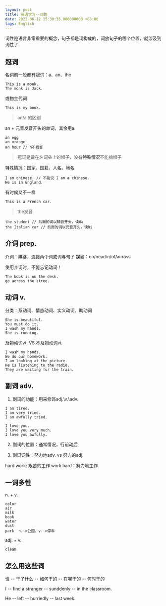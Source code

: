 ```yaml
---
layout: post
title: 英语学习--词性
date: 2022-06-12 15:30:35.000000000 +08:00
tags: English
---
```


词性是语言非常重要的概念，句子都是词构成的，词放句子的哪个位置，就涉及到词性了

## 冠词

名词前一般都有冠词：a、an、the
    
```
This is a monk.
The monk is Jack.
```

或物主代词

```
This is my book.
```

> an/a 的区别

an + 元音发音开头的单词，其余用a
```
an egg
an orange
an hour // h不发音
```

> 冠词是戴在名词头上的帽子，没有**特殊情况**不能摘帽子

特殊情况：国家、国籍、人名、地名

```
I am chinese. // 不能说 I am a chinese.
He is in England.
```

有时候又不一样

```
This is a French car.
```

> the发音

```
the student // 后面的词以辅音开头，读ðə
the Italian car // 后面的词以元音开头，读ði
```

## 介词 prep.

介词：媒婆，连接两个词或词与句子
媒婆：on/near/in/of/across

使用介词时，不能忘记动词！

```
The book is on the desk.
go across the stree.
```

## 动词 v.

分类：系动词、情态动词、实义动词、助动词

```
She is beautiful.
You must do it.
I wash my hands.
She is running.
```

及物动词vt. VS 不及物动词vi.

```
I wash my hands.
We do our homework.
I am looking at the picture.
He is listening to the radio.
They are waiting for the train.
```

## 副词 adv.

1. 副词的功能：用来修饰adj.\v.\adv.

```
I am tired.
I am very tried.
I am awfully tried.
```

```
I love you.
I love you very much.
I love you awfully.
```

2. 副词的位置：通常情况，行前动后

3. 副词词性：努力地adv. vs 努力的adj. 

hard work: 艰苦的工作
work hard：努力地工作

## 一词多性

n. + v.
```
color
air
milk
book
water
dust
park  n.->公园、v.->停车
```

adj. + v.
```
clean
```

## 怎么用这些词

谁 -- 干了什么 -- 如何干的 -- 在哪干的 -- 何时干的

I -- find a stranger -- sunddenly -- in the classroom.

He -- left -- hurriedly -- last week.
